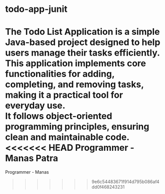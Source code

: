 # todo-app-junit
The Todo List Application is a simple Java-based project designed to help users manage their tasks efficiently.
<br>
This application implements core functionalities for adding, completing, and removing tasks, making it a practical tool for everyday use. 
<br>
It follows object-oriented programming principles, ensuring clean and maintainable code.
<br>
<<<<<<< HEAD
Programmer - Manas Patra
=======
<h>Programmer - Manas</h>
>>>>>>> 9e6c54483671f914d795b086af4dd0f468243231

